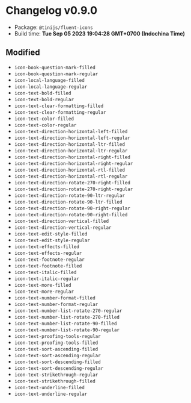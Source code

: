 # Changelog v0.9.0

- Package: `@tinijs/fluent-icons`
- Build time: **Tue Sep 05 2023 19:04:28 GMT+0700 (Indochina Time)**

## Modified
- `icon-book-question-mark-filled`
- `icon-book-question-mark-regular`
- `icon-local-language-filled`
- `icon-local-language-regular`
- `icon-text-bold-filled`
- `icon-text-bold-regular`
- `icon-text-clear-formatting-filled`
- `icon-text-clear-formatting-regular`
- `icon-text-color-filled`
- `icon-text-color-regular`
- `icon-text-direction-horizontal-left-filled`
- `icon-text-direction-horizontal-left-regular`
- `icon-text-direction-horizontal-ltr-filled`
- `icon-text-direction-horizontal-ltr-regular`
- `icon-text-direction-horizontal-right-filled`
- `icon-text-direction-horizontal-right-regular`
- `icon-text-direction-horizontal-rtl-filled`
- `icon-text-direction-horizontal-rtl-regular`
- `icon-text-direction-rotate-270-right-filled`
- `icon-text-direction-rotate-270-right-regular`
- `icon-text-direction-rotate-90-ltr-regular`
- `icon-text-direction-rotate-90-ltr-filled`
- `icon-text-direction-rotate-90-right-regular`
- `icon-text-direction-rotate-90-right-filled`
- `icon-text-direction-vertical-filled`
- `icon-text-direction-vertical-regular`
- `icon-text-edit-style-filled`
- `icon-text-edit-style-regular`
- `icon-text-effects-filled`
- `icon-text-effects-regular`
- `icon-text-footnote-regular`
- `icon-text-footnote-filled`
- `icon-text-italic-filled`
- `icon-text-italic-regular`
- `icon-text-more-filled`
- `icon-text-more-regular`
- `icon-text-number-format-filled`
- `icon-text-number-format-regular`
- `icon-text-number-list-rotate-270-regular`
- `icon-text-number-list-rotate-270-filled`
- `icon-text-number-list-rotate-90-filled`
- `icon-text-number-list-rotate-90-regular`
- `icon-text-proofing-tools-regular`
- `icon-text-proofing-tools-filled`
- `icon-text-sort-ascending-filled`
- `icon-text-sort-ascending-regular`
- `icon-text-sort-descending-filled`
- `icon-text-sort-descending-regular`
- `icon-text-strikethrough-regular`
- `icon-text-strikethrough-filled`
- `icon-text-underline-filled`
- `icon-text-underline-regular`

